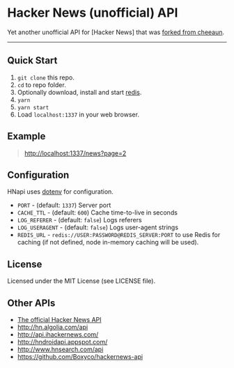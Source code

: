 Hacker News (unofficial) API
============================

Yet another unofficial API for [Hacker News] that was [forked from cheeaun](https://github.com/cheeaun/node-hnapi).

---

Quick Start
----------

1. `git clone` this repo.
2. `cd` to repo folder.
3. Optionally download, install and start [redis](http://redis.io/download).
4. `yarn`
5. `yarn start`
6. Load `localhost:1337` in your web browser.


Example
-------------

> <http://localhost:1337/news?page=2>

Configuration
-------------

HNapi uses [dotenv](https://github.com/motdotla/dotenv) for configuration.

- `PORT` - (default: `1337`) Server port
- `CACHE_TTL` - (default: `600`) Cache time-to-live in seconds
- `LOG_REFERER` - (default: `false`) Logs referers
- `LOG_USERAGENT` - (default: `false`) Logs user-agent strings
- `REDIS_URL` - `redis://USER:PASSWORD@REDIS_SERVER:PORT` to use Redis for caching (if not defined, node in-memory caching will be used).

License
-------

Licensed under the MIT License (see LICENSE file).

Other APIs
----------

- [The official Hacker News API](https://github.com/HackerNews/API)
- <http://hn.algolia.com/api>
- <http://api.ihackernews.com/>
- <http://hndroidapi.appspot.com/>
- <http://www.hnsearch.com/api>
- <https://github.com/Boxyco/hackernews-api>
